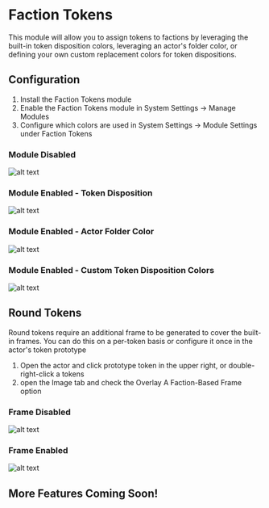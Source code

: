 # Faction Tokens

This module will allow you to assign tokens to factions by leveraging the built-in token disposition colors, leveraging an actor's folder color, or defining your own custom replacement colors for token dispositions.

## Configuration

1. Install the Faction Tokens module
2. Enable the Faction Tokens module in System Settings -> Manage Modules
3. Configure which colors are used in System Settings -> Module Settings under Faction Tokens

### Module Disabled

![alt text](https://github.com/Voldemalort/token-factions/blob/master/disabled.png?raw=true)

### Module Enabled - Token Disposition

![alt text](https://github.com/Voldemalort/token-factions/blob/master/enabled-disposition.png?raw=true)

### Module Enabled - Actor Folder Color

![alt text](https://github.com/Voldemalort/token-factions/blob/master/enabled-folder.png?raw=true)

### Module Enabled - Custom Token Disposition Colors

![alt text](https://github.com/Voldemalort/token-factions/blob/master/enabled-custom.png?raw=true)

## Round Tokens

Round tokens require an additional frame to be generated to cover the built-in frames. You can do this on a per-token basis or configure it once in the actor's token prototype

1. Open the actor and click prototype token in the upper right, or double-right-click a tokens
2. open the Image tab and check the Overlay A Faction-Based Frame option

### Frame Disabled

![alt text](https://github.com/Voldemalort/token-factions/blob/master/frame-disabled.png?raw=true)

### Frame Enabled

![alt text](https://github.com/Voldemalort/token-factions/blob/master/frame-enabled.png?raw=true)

## More Features Coming Soon!
